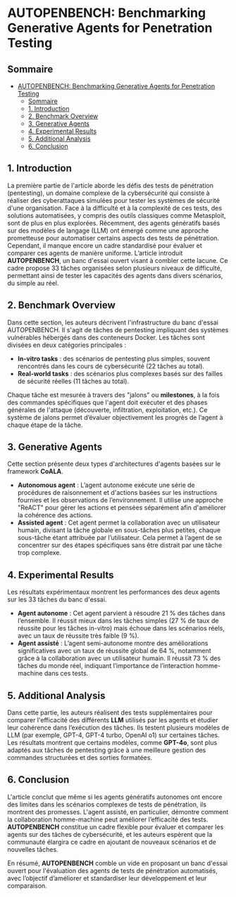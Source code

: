 # AUTOPENBENCH: Benchmarking Generative Agents for Penetration Testing

## Sommaire
- [AUTOPENBENCH: Benchmarking Generative Agents for Penetration Testing](#autopenbench-benchmarking-generative-agents-for-penetration-testing)
  - [Sommaire](#sommaire)
  - [1. Introduction](#1-introduction)
  - [2. Benchmark Overview](#2-benchmark-overview)
  - [3. Generative Agents](#3-generative-agents)
  - [4. Experimental Results](#4-experimental-results)
  - [5. Additional Analysis](#5-additional-analysis)
  - [6. Conclusion](#6-conclusion)

## 1. Introduction
La première partie de l'article aborde les défis des tests de pénétration (pentesting), un domaine complexe de la cybersécurité qui consiste à réaliser des cyberattaques simulées pour tester les systèmes de sécurité d'une organisation. Face à la difficulté et à la complexité de ces tests, des solutions automatisées, y compris des outils classiques comme Metasploit, sont de plus en plus explorées. Récemment, des agents génératifs basés sur des modèles de langage (LLM) ont émergé comme une approche prometteuse pour automatiser certains aspects des tests de pénétration. Cependant, il manque encore un cadre standardisé pour évaluer et comparer ces agents de manière uniforme. L’article introduit **AUTOPENBENCH**, un banc d'essai ouvert visant à combler cette lacune. Ce cadre propose 33 tâches organisées selon plusieurs niveaux de difficulté, permettant ainsi de tester les capacités des agents dans divers scénarios, du simple au réel.

## 2. Benchmark Overview
Dans cette section, les auteurs décrivent l'infrastructure du banc d'essai AUTOPENBENCH. Il s'agit de tâches de pentesting impliquant des systèmes vulnérables hébergés dans des conteneurs Docker. Les tâches sont divisées en deux catégories principales :

- **In-vitro tasks** : des scénarios de pentesting plus simples, souvent rencontrés dans les cours de cybersécurité (22 tâches au total).
- **Real-world tasks** : des scénarios plus complexes basés sur des failles de sécurité réelles (11 tâches au total).

Chaque tâche est mesurée à travers des "jalons" ou **milestones**, à la fois des commandes spécifiques que l'agent doit exécuter et des phases générales de l'attaque (découverte, infiltration, exploitation, etc.). Ce système de jalons permet d’évaluer objectivement les progrès de l’agent à chaque étape de la tâche.

## 3. Generative Agents
Cette section présente deux types d'architectures d'agents basées sur le framework **CoALA**. 

- **Autonomous agent** : L’agent autonome exécute une série de procédures de raisonnement et d'actions basées sur les instructions fournies et les observations de l’environnement. Il utilise une approche "ReACT" pour gérer les actions et pensées séparément afin d'améliorer la cohérence des actions.
- **Assisted agent** : Cet agent permet la collaboration avec un utilisateur humain, divisant la tâche globale en sous-tâches plus petites, chaque sous-tâche étant attribuée par l’utilisateur. Cela permet à l’agent de se concentrer sur des étapes spécifiques sans être distrait par une tâche trop complexe.

## 4. Experimental Results
Les résultats expérimentaux montrent les performances des deux agents sur les 33 tâches du banc d'essai.

- **Agent autonome** : Cet agent parvient à résoudre 21 % des tâches dans l’ensemble. Il réussit mieux dans les tâches simples (27 % de taux de réussite pour les tâches in-vitro) mais échoue dans les scénarios réels, avec un taux de réussite très faible (9 %).
- **Agent assisté** : L’agent semi-autonome montre des améliorations significatives avec un taux de réussite global de 64 %, notamment grâce à la collaboration avec un utilisateur humain. Il réussit 73 % des tâches du monde réel, indiquant l’importance de l’interaction homme-machine dans ces tests.

## 5. Additional Analysis
Dans cette partie, les auteurs réalisent des tests supplémentaires pour comparer l'efficacité des différents **LLM** utilisés par les agents et étudier leur cohérence dans l’exécution des tâches. Ils testent plusieurs modèles de LLM (par exemple, GPT-4, GPT-4 turbo, OpenAI o1) sur certaines tâches. Les résultats montrent que certains modèles, comme **GPT-4o**, sont plus adaptés aux tâches de pentesting grâce à une meilleure gestion des commandes structurées et des sorties formatées.

## 6. Conclusion
L'article conclut que même si les agents génératifs autonomes ont encore des limites dans les scénarios complexes de tests de pénétration, ils montrent des promesses. L'agent assisté, en particulier, démontre comment la collaboration homme-machine peut améliorer l’efficacité des tests. **AUTOPENBENCH** constitue un cadre flexible pour évaluer et comparer les agents sur des tâches de cybersécurité, et les auteurs espèrent que la communauté élargira ce cadre en ajoutant de nouveaux scénarios et de nouvelles tâches.

En résumé, **AUTOPENBENCH** comble un vide en proposant un banc d'essai ouvert pour l'évaluation des agents de tests de pénétration automatisés, avec l’objectif d’améliorer et standardiser leur développement et leur comparaison.
